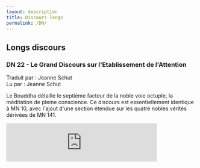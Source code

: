 ```yaml
---
layout: description
title: Discours longs
permalink: /DN/
---
```


## Longs discours

### DN 22 - Le Grand Discours sur l'Etablissement de l'Attention

Traduit par : Jeanne Schut\
Lu par : Jeanne Schut

<div class="container">
  <div class="justice">
  
Le Bouddha détaille le septième facteur de la noble voie octuple, la méditation de pleine conscience. Ce discours est essentiellement identique à MN 10, avec l'ajout d'une section étendue sur les quatre nobles vérités dérivées de MN 141. 
  
  </div>
</div>


<iframe src="https://anchor.fm/audio-sutta/embed/episodes/MN-140---Lexposition-des-lments-e115ud3" height="102px" width="400px" frameborder="0" scrolling="no"></iframe>
